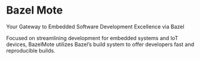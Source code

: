# Bazel Mote

Your Gateway to Embedded Software Development Excellence via Bazel </br>

Focused on streamlining development for embedded systems and IoT devices, BazelMote utilizes Bazel’s build system to offer developers fast and reproducible builds.
